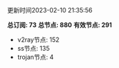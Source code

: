 更新时间2023-02-10 21:35:56

**总订阅: 73**
**总节点: 880**
**有效节点: 291**
- v2ray节点: 152
- ss节点: 135
- trojan节点: 4
